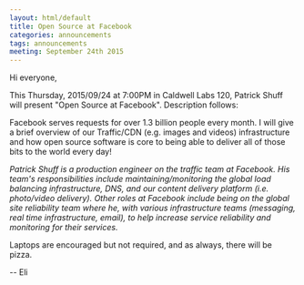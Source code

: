 ```yaml
---
layout: html/default
title: Open Source at Facebook
categories: announcements
tags: announcements
meeting: September 24th 2015
---
```


Hi everyone,

This Thursday, 2015/09/24 at 7:00PM in Caldwell Labs 120, Patrick Shuff will present "Open Source at Facebook". Description follows:

Facebook serves requests for over 1.3 billion people every month.  I will give a brief overview of our Traffic/CDN (e.g. images and videos) infrastructure and how open source software is core to being able to deliver all of those bits to the world every day!

*Patrick Shuff is a production engineer on the traffic team at Facebook. His team's responsibilities include maintaining/monitoring the global load balancing infrastructure, DNS, and our content delivery platform (i.e. photo/video delivery). Other roles at Facebook include being on the global site reliability team where he, with various infrastructure teams (messaging, real time infrastructure, email), to help increase service reliability and monitoring for their services.*

Laptops are encouraged but not required, and as always, there will be pizza.

  -- Eli
